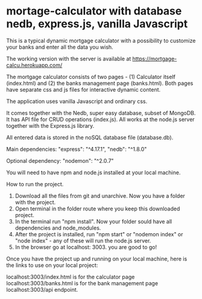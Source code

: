 # mortage-calculator with database nedb, express.js, vanilla Javascript

This is a typical dynamic mortgage calculator with a possibility to customize your banks and enter all the data you wish. 

The working version with the server is available at https://mortgage-calcu.herokuapp.com/

The mortgage calculator consists of two pages - (1) Calculator itself (index.html) and (2) the banks management page (banks.html). Both pages have separate css and js files for interactive dynamic content.

The application uses vanilla Javascript and ordinary css.

It comes together with the Nedb, super easy database, subset of MongoDB. It has API file for CRUD operations (index.js). All works at the node.js server together with the Express.js library.

All entered data is stored in the noSQL database file (database.db).

Main dependencies:
    "express": "^4.17.1",
    "nedb": "^1.8.0"

Optional dependency:
    "nodemon": "^2.0.7"

You will need to have npm and node.js installed at your local machine.

How to run the project.

1. Download all the files from git and unarchive. Now you have a folder with the project.
2. Open terminal in the folder route where you keep this downloaded project.
3. In the terminal run "npm install". Now your folder sould have all dependencies and node_modules.
4. After the project is installed, run "npm start" or "nodemon index" or "node index" - any of these will run the node.js server.
5. In the browser go at localhost: 3003. you are good to go!

Once you have the project up and running on your local machine, here is the links to use on your local project: 

localhost:3003/index.html is for the calculator page
localhost:3003/banks.html is for the bank management page
localhost:3003/api endpoint.
